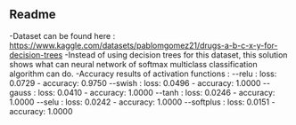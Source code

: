 ## Readme
-Dataset can be found here : https://www.kaggle.com/datasets/pablomgomez21/drugs-a-b-c-x-y-for-decision-trees
-Instead of using decision trees for this dataset, this solution shows what can neural network of softmax multiclass classification algorithm can do. 
-Accuracy results of activation functions : 
--relu : loss: 0.0729 - accuracy: 0.9750
--swish : loss: 0.0496 - accuracy: 1.0000
--gauss : loss: 0.0410 - accuracy: 1.0000
--tanh : loss: 0.0246 - accuracy: 1.0000
--selu : loss: 0.0242 - accuracy: 1.0000
--softplus : loss: 0.0151 - accuracy: 1.0000


